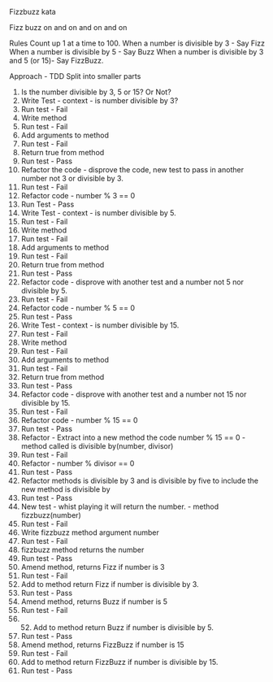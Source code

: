 Fizzbuzz kata

Fizz buzz on and on and on and on

Rules
Count up 1 at a time to 100.
When a number is divisible by 3 - Say Fizz
When a number is divisible by 5 - Say Buzz
When a number is divisible by 3 and 5 (or 15)- Say FizzBuzz.


Approach - TDD
Split into smaller parts
1. Is the number divisible by 3, 5 or 15? Or Not?
2. Write Test - context - is number divisible by 3?
3. Run test - Fail
4. Write method
5. Run test - Fail
6. Add arguments to method
7. Run test - Fail
8. Return true from method
9. Run test - Pass
10. Refactor the code - disprove the code, new test to pass in another number not 3 or divisible by 3.
11. Run test - Fail
12. Refactor code - number % 3 == 0
13. Run Test - Pass
14. Write Test - context - is number divisible by 5.
15. Run test - Fail
16. Write method
17. Run test - Fail
18. Add arguments to method
19. Run test - Fail
20. Return true from method
21. Run test - Pass
22. Refactor code - disprove with another test and a number not 5 nor divisible by 5.
23. Run test - Fail
24. Refactor code - number % 5 == 0
25. Run test - Pass
26. Write Test - context - is number divisible by 15.
27. Run test - Fail
28. Write method
29. Run test - Fail
30. Add arguments to method
31. Run test - Fail
32. Return true from method
33. Run test - Pass
34. Refactor code - disprove with another test and a number not 15 nor divisible by 15.
35. Run test - Fail
36. Refactor code - number % 15 == 0
37. Run test - Pass
38. Refactor - Extract into a new method the code number % 15 == 0 - method called is divisible by(number, divisor)
39. Run test - Fail
40. Refactor - number % divisor == 0
41. Run test - Pass
42. Refactor methods is divisible by 3 and is divisible by five to include the new method is divisible by
43. Run test - Pass
44. New test - whist playing it will return the number. - method fizzbuzz(number)
45. Run test - Fail
46. Write fizzbuzz method argument number
47. Run test - Fail
48. fizzbuzz method returns the number
49. Run test - Pass
50. Amend method, returns Fizz if number is 3
51. Run test - Fail
52. Add to method return Fizz if number is divisible by 3.
53. Run test - Pass
54. Amend method, returns Buzz if number is 5
55. Run test - Fail
56. 52. Add to method return Buzz if number is divisible by 5.
57. Run test - Pass
58. Amend method, returns FizzBuzz if number is 15
59. Run test - Fail
60. Add to method return FizzBuzz if number is divisible by 15.
61. Run test - Pass
